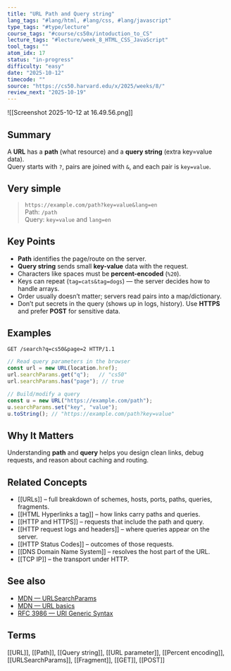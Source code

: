 ```yaml
---
title: "URL Path and Query string"
lang_tags: "#lang/html, #lang/css, #lang/javascript"
type_tags: "#type/lecture"
course_tags: "#course/cs50x/intoduction_to_CS"
lecture_tags: "#lecture/week_8_HTML_CSS_JavaScript"
tool_tags: ""
atom_idx: 17
status: "in-progress"
difficulty: "easy"
date: "2025-10-12"
timecode: ""
source: "https://cs50.harvard.edu/x/2025/weeks/8/"
review_next: "2025-10-19"
---
```


![[Screenshot 2025-10-12 at 16.49.56.png]]

## Summary
A **URL** has a **path** (what resource) and a **query string** (extra key=value data).  
Query starts with `?`, pairs are joined with `&`, and each pair is `key=value`.

## Very simple
> `https://example.com/path?key=value&lang=en`  
> Path: `/path`  
> Query: `key=value` and `lang=en`

## Key Points
- **Path** identifies the page/route on the server.  
- **Query string** sends small **key-value** data with the request.  
- Characters like spaces must be **percent-encoded** (`%20`).  
- Keys can repeat (`tag=cats&tag=dogs`) — the server decides how to handle arrays.  
- Order usually doesn’t matter; servers read pairs into a map/dictionary.  
- Don’t put secrets in the query (shows up in logs, history). Use **HTTPS** and prefer **POST** for sensitive data.

## Examples
```text
GET /search?q=cs50&page=2 HTTP/1.1
```
```js
// Read query parameters in the browser
const url = new URL(location.href);
url.searchParams.get("q");   // "cs50"
url.searchParams.has("page"); // true

// Build/modify a query
const u = new URL("https://example.com/path");
u.searchParams.set("key", "value");
u.toString(); // "https://example.com/path?key=value"
```

## Why It Matters
Understanding **path** and **query** helps you design clean links, debug requests, and reason about caching and routing.

## Related Concepts
- [[URLs]] – full breakdown of schemes, hosts, ports, paths, queries, fragments.  
- [[HTML Hyperlinks a tag]] – how links carry paths and queries.  
- [[HTTP and HTTPS]] – requests that include the path and query.  
- [[HTTP request logs and headers]] – where queries appear on the server.  
- [[HTTP Status Codes]] – outcomes of those requests.  
- [[DNS Domain Name System]] – resolves the host part of the URL.  
- [[TCP IP]] – the transport under HTTP.

## See also
- [MDN — URLSearchParams](https://developer.mozilla.org/en-US/docs/Web/API/URLSearchParams)
- [MDN — URL basics](https://developer.mozilla.org/en-US/docs/Learn/Common_questions/Web_mechanics/What_is_a_URL)
- [RFC 3986 — URI Generic Syntax](https://www.rfc-editor.org/rfc/rfc3986)

## Terms
[[URL]], [[Path]], [[Query string]], [[URL parameter]], [[Percent encoding]], [[URLSearchParams]], [[Fragment]], [[GET]], [[POST]]
